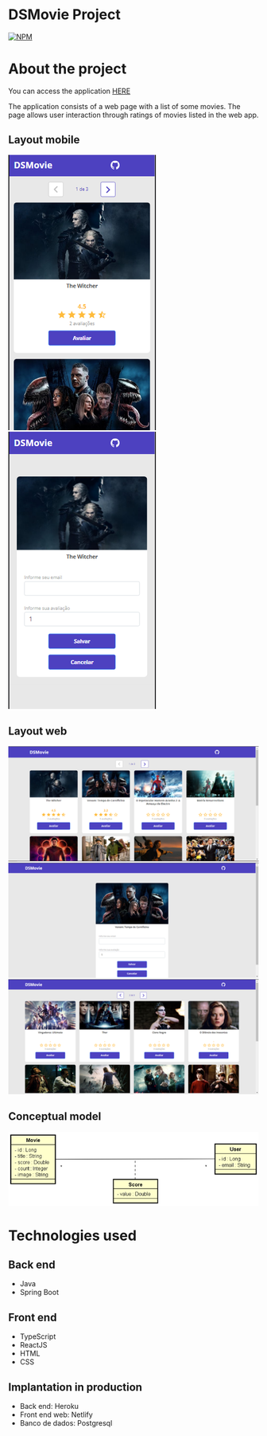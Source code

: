 # DSMovie Project

[![NPM](https://img.shields.io/npm/l/react)](https://github.com/nxalan/dsmovie/LICENSE) 

# About the project

You can access the application [HERE](https://ds-movie.netlify.app/)

The application consists of a web page with a list of some movies. The page allows user interaction through ratings of movies listed in the web app. 

## Layout mobile
![Mobile 1](https://github.com/nxalan/dsmovie/blob/main/_assets/mob1.png) ![Mobile 2](https://github.com/nxalan/dsmovie/blob/main/_assets/mob2.png)

## Layout web
![Web1](https://github.com/nxalan/dsmovie/blob/main/_assets/web1.png)
![Web2](https://github.com/nxalan/dsmovie/blob/main/_assets/web2.png)
![Web3](https://github.com/nxalan/dsmovie/blob/main/_assets/web3.png)

## Conceptual model
![Modelo Conceitual](https://github.com/nxalan/dsmovie/blob/main/_assets/MC.png)

# Technologies used
## Back end
- Java
- Spring Boot

## Front end
- TypeScript
- ReactJS
- HTML
- CSS

## Implantation in production
- Back end: Heroku
- Front end web: Netlify
- Banco de dados: Postgresql
